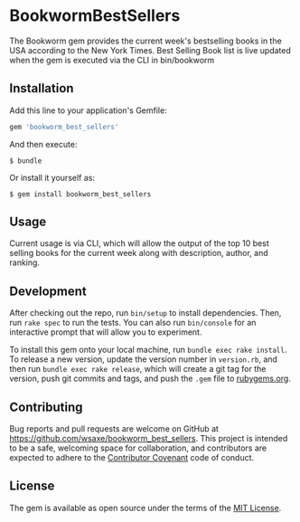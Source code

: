 # BookwormBestSellers

The Bookworm gem provides the current week's bestselling books in the USA according to the New York Times. Best Selling Book list is live updated when the gem is executed via the CLI in bin/bookworm

## Installation

Add this line to your application's Gemfile:

```ruby
gem 'bookworm_best_sellers'
```

And then execute:

    $ bundle

Or install it yourself as:

    $ gem install bookworm_best_sellers

## Usage

Current usage is via CLI, which will allow the output of the top 10 best selling books for the current week along with description, author, and ranking.

## Development

After checking out the repo, run `bin/setup` to install dependencies. Then, run `rake spec` to run the tests. You can also run `bin/console` for an interactive prompt that will allow you to experiment.

To install this gem onto your local machine, run `bundle exec rake install`. To release a new version, update the version number in `version.rb`, and then run `bundle exec rake release`, which will create a git tag for the version, push git commits and tags, and push the `.gem` file to [rubygems.org](https://rubygems.org).

## Contributing

Bug reports and pull requests are welcome on GitHub at https://github.com/wsaxe/bookworm_best_sellers. This project is intended to be a safe, welcoming space for collaboration, and contributors are expected to adhere to the [Contributor Covenant](contributor-covenant.org) code of conduct.


## License

The gem is available as open source under the terms of the [MIT License](http://opensource.org/licenses/MIT).
